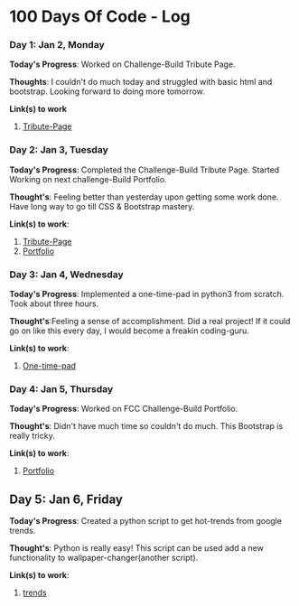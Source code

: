 # 100 Days Of Code - Log

### Day 1: Jan 2, Monday

**Today's Progress**: Worked on Challenge-Build Tribute Page.

**Thoughts**: I couldn't do much today and struggled with basic html and bootstrap. Looking forward to doing more tomorrow.

**Link(s) to work**
1. [Tribute-Page](http://codepen.io/divyanshg1207/full/aBRdwj/)

### Day 2: Jan 3, Tuesday

**Today's Progress**: Completed the Challenge-Build Tribute Page. Started Working on next challenge-Build Portfolio.

**Thought's**: Feeling better than yesterday upon getting some work done. Have long way to go till CSS & Bootstrap mastery.

**Link(s) to work**:
1. [Tribute-Page](http://codepen.io/divyanshg1207/full/aBRdwj/)
2. [Portfolio](http://codepen.io/divyanshg1207/full/jyOWvB/)

### Day 3: Jan 4, Wednesday

**Today's Progress**: Implemented a one-time-pad in python3 from scratch. Took about three hours.

**Thought's**:Feeling a sense of accomplishment. Did a real project! If it could go on like this every day, I would become a freakin coding-guru.

**Link(s) to work**:
1. [One-time-pad](https://github.com/divyanshg1207/one-time-pad/)

### Day 4: Jan 5, Thursday

**Today's Progress**: Worked on FCC Challenge-Build Portfolio.

**Thought's**: Didn't have much time so couldn't do much. This Bootstrap is really tricky.

**Link(s) to work**:
1. [Portfolio](http://codepen.io/divyanshg1207/full/xgbYqQ/)

## Day 5: Jan 6, Friday

**Today's Progress**: Created a python script to get hot-trends from google trends.

**Thought's**: Python is really easy! This script can be used add a new functionality to wallpaper-changer(another script).

**Link(s) to work**:
1. [trends](https://github.com/divyanshg1207/trends/)
